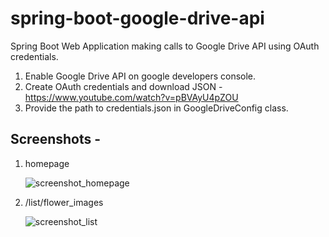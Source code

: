 # spring-boot-google-drive-api
Spring Boot Web Application making calls to Google Drive API using OAuth credentials.

1. Enable Google Drive API on google developers console.
2. Create OAuth credentials and download JSON - https://www.youtube.com/watch?v=pBVAyU4pZOU
3. Provide the path to credentials.json in GoogleDriveConfig class.


## Screenshots -


1. homepage


   ![screenshot_homepage](https://user-images.githubusercontent.com/101360946/174493906-db6f529f-1d70-4356-860e-29fcd7bfd98c.png)

3. /list/flower_images


   ![screenshot_list](https://user-images.githubusercontent.com/101360946/174494147-85afe45e-6df2-4d91-b15b-973c227ef6b4.png)
